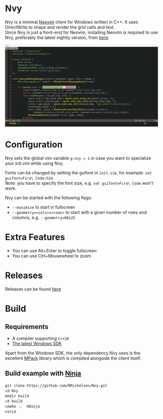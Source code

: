 # Nvy
Nvy is a minimal [Neovim](https://neovim.io/) client for Windows written in C++.
It uses DirectWrite to shape and render the grid cells and text.\
Since Nvy is just a front-end for Neovim, installing Neovim is required to use Nvy, preferably the
latest nightly version, from [here](https://github.com/neovim/neovim/releases).

![](resources/client.png)

# Configuration
Nvy sets the global vim variable `g:nvy = 1` in case you want to specialize your init.vim while using Nvy.

Fonts can be changed by setting the guifont in `init.vim`, for example:
`set guifont=Fira\ Code:h24`. <br>
Note: you have to specify the font size, e.g. `set guifont=Fira\ Code` won't work.

Nvy can be started with the following flags:
- `--maximize` to start in fullscreen
- `--geometry=<cols>x<rows>` to start with a given number of rows and columns, e.g. `--geometry=80x25`

# Extra Features
- You can use Alt+Enter to toggle fullscreen
- You can use Ctrl+Mousewheel to zoom

# Releases
Releases can be found [here](https://github.com/RMichelsen/Nvy/releases)

# Build
## Requirements
- A compiler supporting `C++20`
- [The latest Windows SDK](https://developer.microsoft.com/en-us/windows/downloads/windows-10-sdk/)

Apart from the Windows SDK, the only dependency Nvy uses is the excellent [MPack](https://github.com/ludocode/mpack) library
which is compiled alongside the client itself.

## Build example with [Ninja](https://ninja-build.org/)
`git clone https://github.com/RMichelsen/Nvy.git`\
`cd Nvy`\
`mkdir build`\
`cd build`\
`cmake .. -GNinja`\
`ninja`

